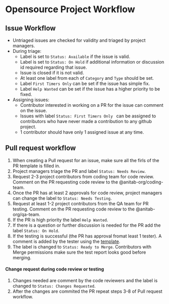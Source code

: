 <h1>Opensource Project Workflow</h1>
<h2>Issue Workflow</h2>

* Untriaged issues are checked for validity and triaged by project managers.
* During triage:
  * Label is set to `Status: Available` if the issue is valid.
  * Label is set to `Status: On Hold` if additional information or discussion id required regarding that issue.
  * Issue is closed if it is not valid.
  * At least one label from each of `Category` and `Type` should be set.
  * Label `First Timers Only` can be set if the issue has simple fix.
  * Label `Help Wanted` can be set if the issue has a higher priority to be fixed.
* Assigning issues:
  * Contributor interested in working on a PR for the issue can comment on the issue.
  * Issues with label `Status: First Timers Only ` can be assigned to contributors who have never made a contribution to any github project.
  * 1 contributor should have only 1 assigned issue at any time.

<h2>Pull request workflow</h2>

1. When creating a Pull request for an issue, make sure all the firls of the PR template is filled in.
2. Project managers triage the PR and label `Status: Needs Review`. 
3. Request 2-3 project contributors from coding team for code review. Comment on the PR requesting code review to the @anitab-org/coding-team. 
4. Once the PR has at least 2 approvals for code review, project managers can change the label to `Status: Needs Testing`. 
5. Request at least 1-2 project contributors from the QA team for PR testing. Comment on the PR requesting code review to the @anitab-org/qa-team.
6. If the PR is high priority the label `Help Wanted`.
7. If there is a question or further discussion is needed for the PR add the label `Status: On Hold`.
8. If the testing is successful (the PR has approval fromat least 1 tester). A comment is added by the tester using the [template](https://github.com/anitab-org/mentorship-backend/blob/develop/docs/test-pr-guide.md#template-to-report-pr-testing-results).
9. The label is changed to `Status: Ready to Merge`. Contributors with Merge permissions make sure the test report looks good before merging.

<h4> Change request during code review or testing </h4>

1. Changes needed are comment by the code reviewers and the label is changed to `Status: Changes Requested`.
2. After the changes are commited the PR repeat steps 3-8 of Pull request workflow.

